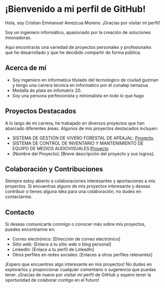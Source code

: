 # ¡Bienvenido a mi perfil de GitHub! 
Hola, soy Cristian Emmanuel Amezcua Moreno.  ¡Gracias por visitar mi perfil! 

Soy un  ingeniero informático, apasionado por la creación de soluciones innovadoras.

Aquí encontrarás una variedad de proyectos personales y profesionales que he desarrollado y que he decidido compartir de forma pública. 
## Acerca de mí  
- Soy ingeniero en informatica titulado del tecnologico de ciudad guzman y tengo una carrera tecnica en informatico por el conalep tamazua
- Medalla de plata en infomatrix 20. 
-  Soy una persona perfecionista y minimalista en todo lo que hago

## Proyectos Destacados 
A lo largo de mi carrera, he trabajado en diversos proyectos que han abarcado diferentes áreas. Algunos de mis proyectos destacados incluyen: 
- SISTEMA DE GESTIÓN DE VIVERO FORESTAL DE APEAJAL: [Proyecto](https://github.com/momentousjoker2/APEAJAL). 
- SISTEMA DE CONTROL DE INVENTARIO Y MANTENIMIENTO DE EQUIPO DE MEDIOS AUDIOVISUALES:[Proyecto](https://github.com/momentousjoker2/Administrador-Recursos-Escolares)
- [Nombre del Proyecto]: [Breve descripción del proyecto y sus logros]. 

## Colaboración y Contribuciones 
Siempre estoy abierto a colaboraciones interesantes y aportaciones a mis proyectos. 
Si encuentras alguno de mis proyectos interesante y deseas contribuir o tienes alguna idea para una colaboración, no dudes en contactarme. 

## Contacto 
Si deseas comunicarte conmigo o conocer más sobre mis proyectos, puedes encontrarme en: 
- Correo electrónico: [Dirección de correo electrónico]
- Sitio web: [Enlace a tu sitio web o blog personal] 
- LinkedIn: [Enlace a tu perfil de LinkedIn] 
- Otros perfiles en redes sociales: [Enlaces a otros perfiles relevantes] 

¡Espero que encuentres algo interesante en mis proyectos! 
No dudes en explorarlos y proporcionar cualquier comentario o sugerencia que puedas tener. 
¡Gracias de nuevo por visitar mi perfil de GitHub y espero tener la oportunidad de colaborar contigo en el futuro!

